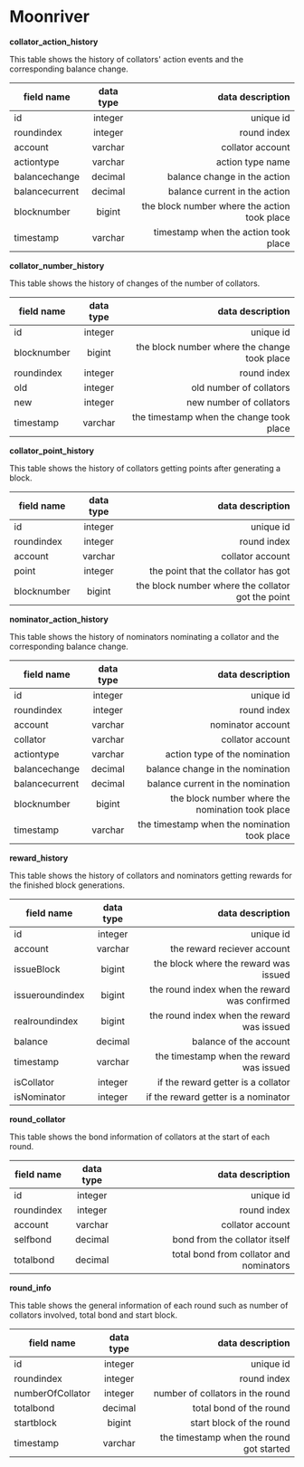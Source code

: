 # Moonriver

**collator_action_history**

This table shows the history of collators' action events and the corresponding balance change.

| field name        | data type         | data description                              |
| ------------------|:-----------------:| ---------------------------------------------:|
| id                | integer           | unique id                                     |
| roundindex        | integer           | round index                                   |
| account           | varchar           | collator account                              |
| actiontype        | varchar           | action type name                              |
| balancechange     | decimal           | balance change in the action                  |
| balancecurrent    | decimal           | balance current in the action                 |
| blocknumber       | bigint            | the block number where the action took place  |
| timestamp         | varchar           | timestamp when the action took place          |


**collator_number_history**

This table shows the history of changes of the number of collators. 

| field name        | data type         | data description                              |
| ------------------|:-----------------:| ---------------------------------------------:|
| id                | integer           | unique id                                     |
| blocknumber       | bigint            | the block number where the change took place  |
| roundindex        | integer           | round index                                   |
| old               | integer           | old number of collators                       |
| new               | integer           | new number of collators                       |
| timestamp         | varchar           | the timestamp when the change took place      |

**collator_point_history**

This table shows the history of collators getting points after generating a block.

| field name        | data type         | data description                                  |
| ------------------|:-----------------:| -------------------------------------------------:|
| id                | integer           | unique id                                         |
| roundindex        | integer           | round index                                       |
| account           | varchar           | collator account                                  |
| point             | integer           | the point that the collator has got               |
| blocknumber       | bigint            | the block number where the collator got the point |

**nominator_action_history**

This table shows the history of nominators nominating a collator and the corresponding balance change.

| field name        | data type         | data description                                      |
| ------------------|:-----------------:| -----------------------------------------------------:|
| id                | integer           | unique id                                             |
| roundindex        | integer           | round index                                           |
| account           | varchar           | nominator account                                     |
| collator          | varchar           | collator account                                      | 
| actiontype        | varchar           | action type of the nomination                         |
| balancechange     | decimal           | balance change in the nomination                      |
| balancecurrent    | decimal           | balance current in the nomination                     |
| blocknumber       | bigint            | the block number where the nomination took place      |
| timestamp         | varchar           | the timestamp when the nomination took place          |

**reward_history**

This table shows the history of collators and nominators getting rewards for the finished block generations.

| field name        | data type         | data description                                       |
| ------------------|:-----------------:| ------------------------------------------------------:|
| id                | integer           | unique id                                              |
| account           | varchar           | the reward reciever account                            |
| issueBlock        | bigint            | the block where the reward was issued                  |
| issueroundindex   | bigint            | the round index when the reward was confirmed          |
| realroundindex    | bigint            | the round index when the reward was issued             |
| balance           | decimal           | balance of the account                                 |
| timestamp         | varchar           | the timestamp when the reward was issued               |
| isCollator        | integer           | if the reward getter is a collator                     |
| isNominator       | integer           | if the reward getter is a nominator                    |

**round_collator**

This table shows the bond information of collators at the start of each round.

| field name        | data type         | data description                                        |
| ------------------|:-----------------:| -------------------------------------------------------:|
| id                | integer           | unique id                                               |
| roundindex        | integer           | round index                                             |
| account           | varchar           | collator account                                        |
| selfbond          | decimal           | bond from the collator itself                           |
| totalbond         | decimal           | total bond from collator and nominators                 |

**round_info**

This table shows the general information of each round such as number of collators involved, total bond and start block.

| field name        | data type         | data description                                      |
| ------------------|:-----------------:| -----------------------------------------------------:|
| id                | integer           | unique id                                             |
| roundindex        | integer           | round index                                           |
| numberOfCollator  | integer           | number of collators in the round                      |
| totalbond         | decimal           | total bond of the round                               |
| startblock        | bigint            | start block of the round                              |
| timestamp         | varchar           | the timestamp when the round got started              |

